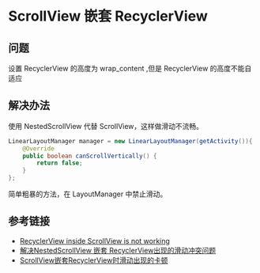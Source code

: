 # ScrollView 嵌套 RecyclerView

## 问题

设置 RecyclerView 的高度为 wrap_content ,但是 RecyclerView 的高度不能自适应

## 解决办法

使用 NestedScrollView 代替 ScrollView，这样做滑动不流畅。

```java
LinearLayoutManager manager = new LinearLayoutManager(getActivity()){
    @Override
    public boolean canScrollVertically() {
        return false;
    }
};
```

简单粗暴的方法，在 LayoutManager 中禁止滑动。

## 参考链接

- [RecyclerView inside ScrollView is not working](http://stackoverflow.com/questions/27083091/recyclerview-inside-scrollview-is-not-working)
- [解决NestedScrollView 嵌套 RecyclerView出现的滑动冲突问题](http://blog.csdn.net/yaochangliang159/article/details/50540276)
- [ScrollView嵌套RecyclerView时滑动出现的卡顿](http://zhanglu0574.blog.163.com/blog/static/113651073201641853532259/)
